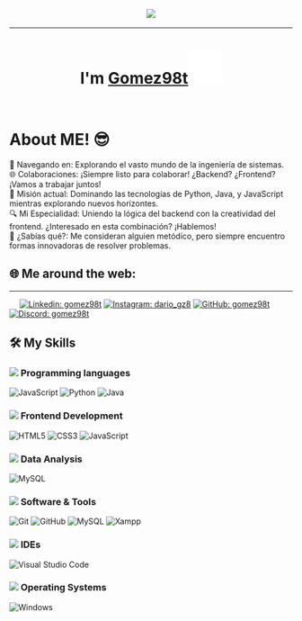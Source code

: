 <p align="center">
  <img src="https://github.com/Gomez98t/Gomez98t/assets/99506191/ae9795ca-e48d-4032-8c0c-1448b1d6cd31 height="230"/>
</p>
<hr>
<h1 align="center">I'm <a href="https://github.com/Aryagm">Gomez98t<a><img src="https://github.com/Kathryn-Jie/Kathryn-Jie/blob/main/wave.gif" width="60px"/></h1>
<Br>
<h1>About ME! 😎</h1>  
🚀 Navegando en: Explorando el vasto mundo de la ingeniería de sistemas.<br>
🌐 Colaboraciones: ¡Siempre listo para colaborar! ¿Backend? ¿Frontend? ¡Vamos a trabajar juntos!<br>
📘 Misión actual: Dominando las tecnologías de Python, Java, y JavaScript mientras explorando nuevos horizontes.<br>
🔍 Mi Especialidad: Uniendo la lógica del backend con la creatividad del frontend. ¿Interesado en esta combinación? ¡Hablemos!<br>
🌟 ¿Sabías qué?: Me consideran alguien metódico, pero siempre encuentro formas innovadoras de resolver problemas.

## :globe_with_meridians: Me around the web:
-------------------
&emsp;
<a href="https://www.linkedin.com/in/dar%C3%ADo-esteban-g%C3%B3mez-ord%C3%B3%C3%B1ez-027487240">
    ![Linkedin: gomez98t](https://img.shields.io/badge/-gomez98t-blue?style=flat-square&logo=Linkedin&logoColor=white)</a>
<a href="https://www.instagram.com/dario_gz8/">
    ![Instagram: dario_gz8](https://img.shields.io/badge/-dario_gz8-purple?style=flat-square&logo=Instagram)</a>
<a href="https://github.com/gomez98t">
    ![GitHub: gomez98t](https://img.shields.io/github/followers/berkeli?label=follow&style=social)</a>
<a href="https://discord.com/channels/@gomez98t">
    ![Discord: gomez98t](https://img.shields.io/badge/Discord-7289DA?style=flat-square&logo=discord&logoColor=white)</a>


## 🛠️ My Skills

### <picture> <img src = "https://github.com/7oSkaaa/7oSkaaa/blob/main/Images/Programming_Languages.gif?raw=true" width = 20px>  </picture> Programming languages

![JavaScript](https://img.shields.io/badge/JavaScript-F7DF1E?style=flat-square&logo=JavaScript&logoColor=white)
![Python](https://img.shields.io/badge/Python-3776AB?style=flat-square&logo=Python&logoColor=white)
![Java](https://img.shields.io/badge/Java-ED8B00?style=flat-square&logo=java&logoColor=white)

### <picture> <img src = "https://github.com/7oSkaaa/7oSkaaa/blob/main/Images/Front_End.gif?raw=true" width = 20px>  </picture> Frontend Development

![HTML5](https://img.shields.io/badge/HTML-E34F26?style=flat-square&logo=HTML5&logoColor=white)
![CSS3](https://img.shields.io/badge/CSS-1572B6?style=flat-square&logo=CSS3&logoColor=white)
![JavaScript](https://img.shields.io/badge/JavaScript-F7DF1E?style=flat-square&logo=JavaScript&logoColor=white)

### <picture> <img src = "https://github.com/7oSkaaa/7oSkaaa/blob/main/Images/CP_PS.gif?raw=true" width = 20px>  </picture> Data Analysis

![MySQL](https://img.shields.io/badge/MySQL-4479A1?style=flat-square&logo=MySQL&logoColor=white)

### <picture> <img src = "https://github.com/7oSkaaa/7oSkaaa/blob/main/Images/Software_Tools.gif?raw=true" width = 20px>  </picture> Software & Tools

![Git](https://img.shields.io/badge/Git-F05032?style=flat-square&logo=Git&logoColor=white)
![GitHub](https://img.shields.io/badge/GitHub-181717?style=flat-square&logo=GitHub&logoColor=white)
![MySQL](https://img.shields.io/badge/MySQL-4479A1?style=flat-square&logo=MySQL&logoColor=white)
![Xampp](https://img.shields.io/badge/Xampp-F37623?style=flat-square&logo=xampp&logoColor=white)

### <picture> <img src = "https://github.com/7oSkaaa/7oSkaaa/blob/main/Images/IDEs.gif?raw=true" width = 20px>  </picture> IDEs

![Visual Studio Code](https://img.shields.io/badge/Visual_Studio_Code-007ACC?style=flat-square&logo=Visual-Studio-Code&logoColor=white)

### <picture> <img src = "https://github.com/7oSkaaa/7oSkaaa/blob/main/Images/OS.gif?raw=true" width = 20px>  </picture> Operating Systems
![Windows](https://img.shields.io/badge/Windows-0078D6?style=flat-square&logo=Windows&logoColor=white)
<br>


